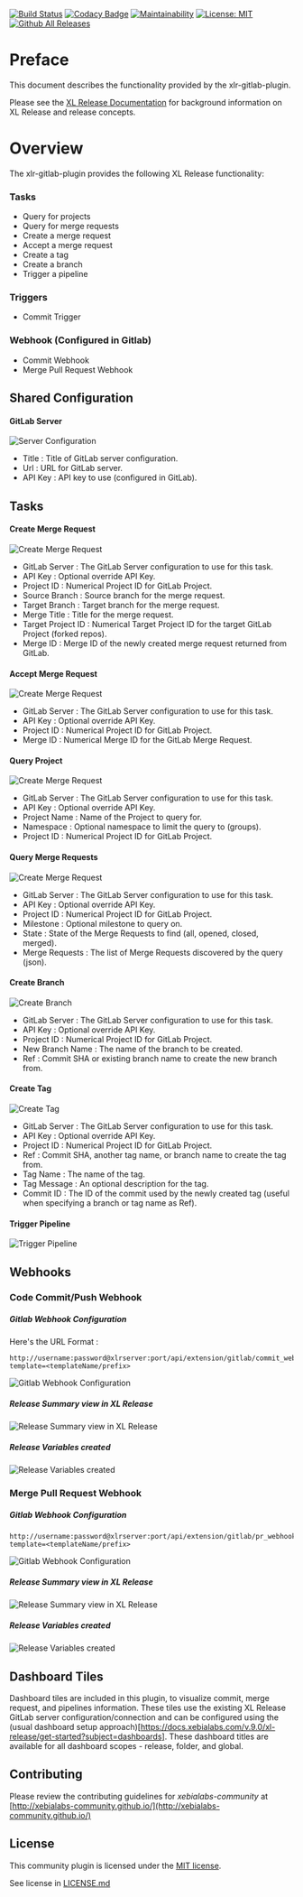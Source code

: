 [![Build Status](https://travis-ci.org/xebialabs-community/xlr-gitlab-plugin.svg?branch=master)](https://travis-ci.org/xebialabs-community/xlr-gitlab-plugin)
[![Codacy Badge](https://api.codacy.com/project/badge/Grade/bf3bcce182d649eabb81183af545c80c)](https://www.codacy.com/app/erasmussen39/xlr-gitlab-plugin?utm_source=github.com&amp;utm_medium=referral&amp;utm_content=xebialabs-community/xlr-gitlab-plugin&amp;utm_campaign=Badge_Grade)
[![Maintainability](https://api.codeclimate.com/v1/badges/080f8c6a66e9d765d11e/maintainability)](https://codeclimate.com/github/xebialabs-community/xlr-gitlab-plugin/maintainability)
[![License: MIT][xlr-gitlab-plugin-license-image] ][xlr-gitlab-plugin-license-url]
[![Github All Releases][xlr-gitlab-plugin-downloads-image]]()

[xlr-gitlab-plugin-license-image]: https://img.shields.io/badge/License-MIT-yellow.svg
[xlr-gitlab-plugin-license-url]: https://opensource.org/licenses/MIT
[xlr-gitlab-plugin-downloads-image]: https://img.shields.io/github/downloads/xebialabs-community/xlr-gitlab-plugin/total.svg

# Preface
This document describes the functionality provided by the xlr-gitlab-plugin.

Please see the [XL Release Documentation](https://docs.xebialabs.com/xl-release/) for background information on XL Release and release concepts.

# Overview
The xlr-gitlab-plugin provides the following XL Release functionality:

### Tasks
  * Query for projects
  * Query for merge requests
  * Create a merge request
  * Accept a merge request
  * Create a tag
  * Create a branch
  * Trigger a pipeline

### Triggers
  * Commit Trigger

### Webhook (Configured in Gitlab)
  * Commit Webhook
  * Merge Pull Request Webhook

## Shared Configuration
#### GitLab Server
![Server Configuration](images/shared_config.png)

  * Title : Title of GitLab server configuration.
  * Url : URL for GitLab server.
  * API Key : API key to use (configured in GitLab).

## Tasks
#### Create Merge Request
![Create Merge Request](images/create_merge_request.png)

  *  GitLab Server : The GitLab Server configuration to use for this task.
  *  API Key : Optional override API Key.
  *  Project ID : Numerical Project ID for GitLab Project.
  *  Source Branch : Source branch for the merge request.
  *  Target Branch : Target branch for the merge request.
  *  Merge Title : Title for the merge request.
  *  Target Project ID : Numerical Target Project ID for the target GitLab Project (forked repos).
  *  Merge ID : Merge ID of the newly created merge request returned from GitLab.

#### Accept Merge Request
![Create Merge Request](images/accept_merge_request.png)

  *  GitLab Server : The GitLab Server configuration to use for this task.
  *  API Key : Optional override API Key.
  *  Project ID : Numerical Project ID for GitLab Project.
  *  Merge ID : Numerical Merge ID for the GitLab Merge Request.

#### Query Project
![Create Merge Request](images/query_project.png)

  *  GitLab Server : The GitLab Server configuration to use for this task.
  *  API Key : Optional override API Key.
  *  Project Name : Name of the Project to query for.
  *  Namespace : Optional namespace to limit the query to (groups).
  *  Project ID : Numerical Project ID for GitLab Project.

#### Query Merge Requests
![Create Merge Request](images/query_merge_requests.png)

  *  GitLab Server : The GitLab Server configuration to use for this task.
  *  API Key : Optional override API Key.
  *  Project ID : Numerical Project ID for GitLab Project.
  *  Milestone : Optional milestone to query on.
  *  State : State of the Merge Requests to find (all, opened, closed, merged).
  *  Merge Requests : The list of Merge Requests discovered by the query (json).

#### Create Branch
![Create Branch](images/create_branch.png)

  *  GitLab Server : The GitLab Server configuration to use for this task.
  *  API Key : Optional override API Key.
  *  Project ID : Numerical Project ID for GitLab Project.
  *  New Branch Name : The name of the branch to be created.
  *  Ref : Commit SHA or existing branch name to create the new branch from.

#### Create Tag
![Create Tag](images/create_tag.png)

  *  GitLab Server : The GitLab Server configuration to use for this task.
  *  API Key : Optional override API Key.
  *  Project ID : Numerical Project ID for GitLab Project.
  *  Ref : Commit SHA, another tag name, or branch name to create the tag from.
  *  Tag Name : The name of the tag.
  *  Tag Message : An optional description for the tag.
  *  Commit ID : The ID of the commit used by the newly created tag (useful when specifying a branch or tag name as Ref).

#### Trigger Pipeline
![Trigger Pipeline](images/trigger_pipeline.png)

## Webhooks

### Code Commit/Push Webhook

##### Gitlab Webhook Configuration

Here's the URL Format : 
```
http://username:password@xlrserver:port/api/extension/gitlab/commit_webhook?template=<templateName/prefix> 
```

![Gitlab Webhook Configuration](images/commit_webhook_configure.png)

##### Release Summary view in XL Release
![Release Summary view in XL Release](images/commit_webhook_release.png)

##### Release Variables created
![Release Variables created](images/commit_webhook_variables.png)


### Merge Pull Request Webhook

##### Gitlab Webhook Configuration
```
http://username:password@xlrserver:port/api/extension/gitlab/pr_webhook?template=<templateName/prefix> 
```

![Gitlab Webhook Configuration](images/pr_webhook_configure.png)

##### Release Summary view in XL Release
![Release Summary view in XL Release](images/pr_webhook_release.png)

##### Release Variables created
![Release Variables created](images/pr_webhook_variables.png)


## Dashboard Tiles

Dashboard tiles are included in this plugin, to visualize commit, merge request, and pipelines information.  These tiles use the existing XL Release GitLab server configuration/connection and can be configured using the (usual dashboard setup approach)[https://docs.xebialabs.com/v.9.0/xl-release/get-started?subject=dashboards].  These dashboard titles are available for all dashboard scopes - release, folder, and global.

## Contributing

Please review the contributing guidelines for _xebialabs-community_ at [http://xebialabs-community.github.io/](http://xebialabs-community.github.io/)

## License

This community plugin is licensed under the [MIT license][xlr-gitlab-plugin-license-url].

See license in [LICENSE.md](LICENSE.md)

